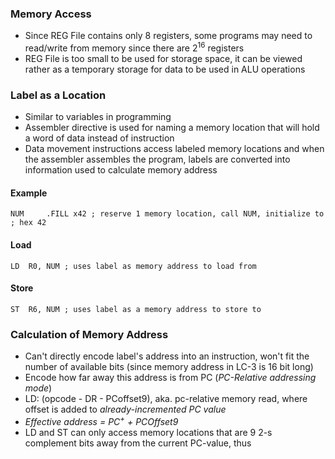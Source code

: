 ### Memory Access
- Since REG File contains only 8 registers, some programs may need to read/write from memory since there are $2^{16}$ registers
- REG File is too small to be used for storage space, it can be viewed rather as a temporary storage for data to be used in ALU operations


### Label as a Location
- Similar to variables in programming
- Assembler directive is used for naming a memory location that will hold a word of data instead of instruction
- Data movement instructions access labeled memory locations and when the assembler assembles the program, labels are converted into information used to calculate memory address
#### Example
```
NUM     .FILL x42 ; reserve 1 memory location, call NUM, initialize to                     ; hex 42
```
#### Load
```
LD  R0, NUM ; uses label as memory address to load from
```
#### Store
```
ST  R6, NUM ; uses label as a memory address to store to
```


### Calculation of Memory Address
- Can't directly encode label's address into an instruction, won't fit the number of available bits (since memory address in LC-3 is 16 bit long)
- Encode how far away this address is from PC (*PC-Relative addressing mode*)
- LD: (opcode - DR - PCoffset9), aka. pc-relative memory read, where offset is added to *already-incremented PC value*
- *Effective address = $PC^+$ + PCOffset9*
- LD and ST can only access memory locations that are 9 2-s complement bits away from the current PC-value, thus 